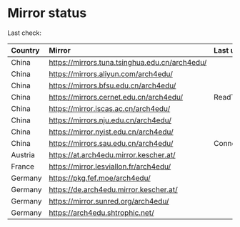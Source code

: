 <script src="./time.js"></script>
# Mirror status
Last check: <script type="text/javascript">localize(1751066702.936576);</script>

|Country|Mirror|Last update|
|:------|:-----|:----------|
|China|https://mirrors.tuna.tsinghua.edu.cn/arch4edu/|<script type="text/javascript">localize(1751006946);</script>|
|China|https://mirrors.aliyun.com/arch4edu/|<script type="text/javascript">localize(1751050157);</script>|
|China|https://mirrors.bfsu.edu.cn/arch4edu/|<script type="text/javascript">localize(1751006946);</script>|
|China|https://mirrors.cernet.edu.cn/arch4edu/|ReadTimeout|
|China|https://mirror.iscas.ac.cn/arch4edu/|<script type="text/javascript">localize(1750574662);</script>|
|China|https://mirrors.nju.edu.cn/arch4edu/|<script type="text/javascript">localize(1750920743);</script>|
|China|https://mirror.nyist.edu.cn/arch4edu/|<script type="text/javascript">localize(1751006946);</script>|
|China|https://mirrors.sau.edu.cn/arch4edu/|ConnectionError|
|Austria|https://at.arch4edu.mirror.kescher.at/|<script type="text/javascript">localize(1751006946);</script>|
|France|https://mirror.lesviallon.fr/arch4edu/|<script type="text/javascript">localize(1751006946);</script>|
|Germany|https://pkg.fef.moe/arch4edu/|<script type="text/javascript">localize(1751006946);</script>|
|Germany|https://de.arch4edu.mirror.kescher.at/|<script type="text/javascript">localize(1751006946);</script>|
|Germany|https://mirror.sunred.org/arch4edu/|<script type="text/javascript">localize(1751006946);</script>|
|Germany|https://arch4edu.shtrophic.net/|<script type="text/javascript">localize(1751006946);</script>|

<script src="./tablefilter/tablefilter.js"></script>
<script src="./table.js"></script>